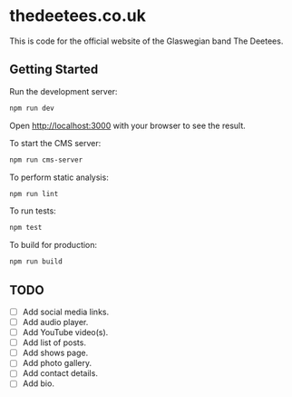 # thedeetees.co.uk

This is code for the official website of the Glaswegian band The Deetees.

## Getting Started

Run the development server:

```bash
npm run dev
```

Open [http://localhost:3000](http://localhost:3000) with your browser to see the result.

To start the CMS server:

```bash
npm run cms-server
```

To perform static analysis:

```bash
npm run lint
```

To run tests:

```bash
npm test
```

To build for production:

```bash
npm run build
```

## TODO

- [ ] Add social media links.
- [ ] Add audio player.
- [ ] Add YouTube video(s).
- [ ] Add list of posts.
- [ ] Add shows page.
- [ ] Add photo gallery.
- [ ] Add contact details.
- [ ] Add bio.
